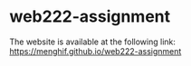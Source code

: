 # web222-assignment

The website is available at the following link: https://menghif.github.io/web222-assignment
